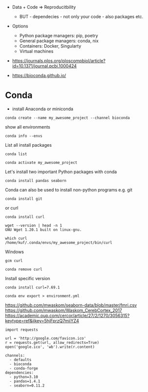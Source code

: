 - Data + Code => Reproducitbility
  - BUT - dependecies - not only your code - also packages etc.

- Options
  - Python package managers: pip, poetry
  - General package managers: conda, nix
  - Containers: Docker, Singularty
  - Virtual machines

- https://journals.plos.org/ploscompbiol/article?id=10.1371/journal.pcbi.1000424 
- https://bioconda.github.io/

# Conda

- install Anaconda or miniconda

```
conda create --name my_awesome_project --channel bioconda
```

show all environments

```
conda info --envs
```

List all install packages

```
conda list
```

```
conda activate my_awesome_project
```

Let's install two important Python packages with conda

```
conda install pandas seaborn
```

Conda can also be used to install non-python programs e.g. git

```
conda install git
```

or curl

```
conda install curl
```

```
wget --version | head -n 1
GNU Wget 1.20.1 built on linux-gnu.
```

```
which curl
/home/kuf/.conda/envs/my_awesome_project/bin/curl
```

Windows 
```
gcm curl
```

```
conda remove curl
```

Install specific version

```
conda install curl=7.69.1
```

```
conda env export > environment.yml
```

https://github.com/mwaskom/seaborn-data/blob/master/fmri.csv 
https://github.com/mwaskom/Waskom_CerebCortex_2017
https://academic.oup.com/cercor/article/27/2/1270/3056315?keytype=ref&ijkey=5hjFprzQ7miiYZ4


```
import requests

url = 'http://google.com/favicon.ico'
r = requests.get(url, allow_redirects=True)
open('google.ico', 'wb').write(r.content)
```

```
channels:
  - defaults
  - bioconda
  - conda-forge
dependencies:
  - python=3.10
  - pandas=1.4.1
  - seaborn=0.11.2
```
